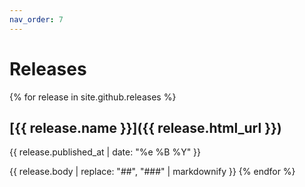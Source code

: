 ```yaml
---
nav_order: 7
---
```


# Releases

{% for release in site.github.releases %}
## [{{ release.name }}]({{ release.html_url }})

{{ release.published_at | date: "%e %B %Y" }}

{{ release.body | replace: "##", "###" | markdownify }}
{% endfor %}
